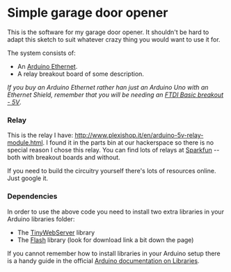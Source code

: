 # Simple garage door opener

This is the software for my garage door opener. It shouldn't be hard to adapt this sketch to suit whatever crazy thing you would want to use it for.

The system consists of:



- An [Arduino Ethernet](http://arduino.cc/en/Main/ArduinoBoardEthernet).
- A relay breakout board of some description.

*If you buy an Arduino Ethernet rather han just an Arduino Uno with an Ethernet Shield, remember that you will be needing an [FTDI Basic breakout - 5V](https://www.sparkfun.com/products/9716)*.


### Relay

This is the relay I have: http://www.plexishop.it/en/arduino-5v-relay-module.html. I found it in the parts bin at our hackerspace so there is no special reason I chose this relay.  You can find lots of relays at [Sparkfun](http://sparkfun.com/) -- both with breakout boards and without.   

If you need to build the circuitry yourself there's lots of resources online.   Just google it.

### Dependencies

In order to use the above code you need to install two extra libraries in your Arduino libraries folder:

- The [TinyWebServer](https://github.com/ovidiucp/TinyWebServer/) library 
- The [Flash](http://arduiniana.org/libraries/flash/) library (look for download link a bit down the page)

If you cannot remember how to install libraries in your Arduino setup there is a handy guide in the official [Arduino documentation on Libraries](http://arduino.cc/en/Guide/Libraries).

